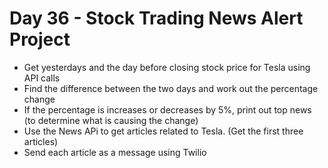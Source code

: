 # Day 36 - Stock Trading News Alert Project

- Get yesterdays and the day before closing stock price for Tesla using API calls
- Find the difference between the two days and work out the percentage change
- If the percentage is increases or decreases by 5%, print out top news (to determine what is causing the change)
- Use the News APi to get articles related to Tesla. (Get the first three articles)
- Send each article as a message using Twilio

